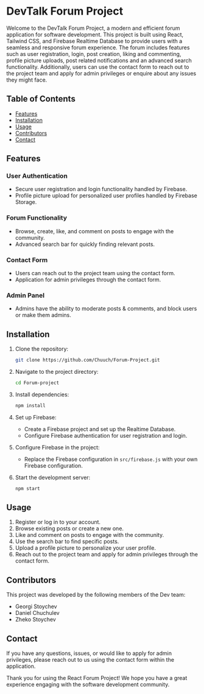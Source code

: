 # DevTalk Forum Project

Welcome to the DevTalk Forum Project, a modern and efficient forum application for software development. This project is built using React, Tailwind CSS, and Firebase Realtime Database to provide users with a seamless and responsive forum experience. The forum includes features such as user registration, login, post creation, liking and commenting, profile picture uploads, post related notifications and an advanced search functionality. Additionally, users can use the contact form to reach out to the project team and apply for admin privileges or enquire about any issues they might face.

## Table of Contents
- [Features](#features)
- [Installation](#installation)
- [Usage](#usage)
- [Contributors](#contributors)
- [Contact](#contact)

## Features

### User Authentication
- Secure user registration and login functionality handled by Firebase.
- Profile picture upload for personalized user profiles handled by Firebase Storage.

### Forum Functionality
- Browse, create, like, and comment on posts to engage with the community.
- Advanced search bar for quickly finding relevant posts.

### Contact Form
- Users can reach out to the project team using the contact form.
- Application for admin privileges through the contact form.

### Admin Panel
- Admins have the ability to moderate posts & comments, and block users or make them admins.

## Installation

1. Clone the repository: 
   ```bash
   git clone https://github.com/Chuuch/Forum-Project.git
   ```

2. Navigate to the project directory:
   ```bash
   cd Forum-project
   ```

3. Install dependencies:
   ```bash
   npm install
   ```

4. Set up Firebase:
   - Create a Firebase project and set up the Realtime Database.
   - Configure Firebase authentication for user registration and login.

5. Configure Firebase in the project:
   - Replace the Firebase configuration in `src/firebase.js` with your own Firebase configuration.

6. Start the development server:
   ```bash
   npm start
   ```

## Usage

1. Register or log in to your account.
2. Browse existing posts or create a new one.
3. Like and comment on posts to engage with the community.
4. Use the search bar to find specific posts.
5. Upload a profile picture to personalize your user profile.
6. Reach out to the project team and apply for admin privileges through the contact form.

## Contributors

This project was developed by the following members of the Dev team:

- Georgi Stoychev
- Daniel Chuchulev
- Zheko Stoychev

## Contact

If you have any questions, issues, or would like to apply for admin privileges, please reach out to us using the contact form within the application.

Thank you for using the React Forum Project! We hope you have a great experience engaging with the software development community.